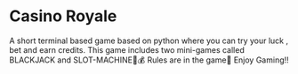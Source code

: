 # Casino Royale
A short terminal based game based on python where you can try your luck , bet and earn credits.	
This game includes two mini-games called BLACKJACK and SLOT-MACHINE🎲💰
Rules are in the game🤖
Enjoy Gaming!!

